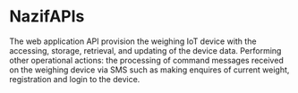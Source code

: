 # NazifAPIs
The web application API provision the weighing IoT device with the accessing, storage, retrieval, and updating of the device data. Performing other operational actions: the processing of command messages received on the weighing device via SMS such as making enquires of current weight, registration and login to the device.
